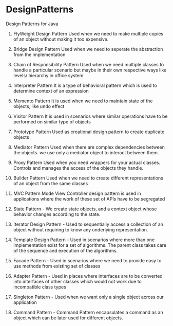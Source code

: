 # DesignPatterns
Design Patterns for Java

1. FlyWeight Design Pattern
Used when we need to make multiple copies of an object without making it too expensive.

2. Bridge Design Pattern 
Used when we need to seperate the abstraction from the implementation 

3. Chain of Responsibility Pattern
Used when we need multiple classes to handle a particular scenario but maybe in their own respective ways like levels/ hierarchy in office system

4. Interpreter Pattern
It is a type of behavioral pattern which is used to determine context of an expression

5. Memento Pattern
It is used when we need to maintain state of the objects, like undo effect

6. Visitor Pattern
It is used in scenarios where similar operations have to be performed on similar type of objects

7. Prototype Pattern
Used as creational design pattern to create duplicate objects

8. Mediator Pattern
Used when there are complex dependencies between the objects. we use only a mediator object to interact between them.

9. Proxy Pattern
Used when you need wrappers for your actual classes. Controls and manages the access of the objects they handle.

10. Builder Pattern
Used when we need to create different representations of an object from the same classes

11. MVC Pattern
Mode View Controller design pattern is used in applications where the work of these set of APIs have to  be segregated

12. State Pattern -
We create state objects, and a context object whose behavior changes according to the state.

13. Iterator Design Pattern -
Used to sequentially access a collection of an object without requiring to know any underlying representation.

14. Template Design Pattern - 
Used in scenarios where more than one implementation exist for a set of algorithms. 
The parent class takes care of the sequence and execution of the algorithms.

15. Facade Pattern - 
Used in scenarios where we need to provide easy to use methods from existing set of classes

16. Adapter Pattern -
Used in places where interfaces are to be converted into interfaces of other classes which 
would not work due to incompatible class types

17. Singleton Pattern -
Used when we want only a single object across our application

18. Command Pattern -
Command Pattern encapsulates a command as an object which can be later used for different objects.